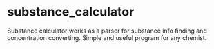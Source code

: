 # substance_calculator
Substance calculator works as a parser for substance info finding and concentration converting. Simple and useful program for any chemist.
